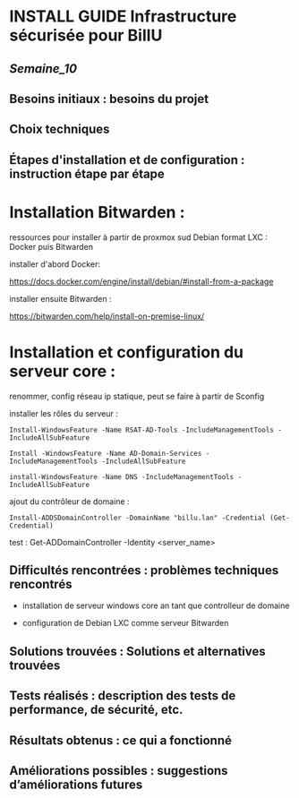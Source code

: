 
# **INSTALL GUIDE Infrastructure sécurisée pour BillU**
## _Semaine_10_


## **Besoins initiaux : besoins du projet**



## **Choix techniques**



## **Étapes d'installation et de configuration : instruction étape par étape**

# Installation Bitwarden :
ressources pour installer à partir de proxmox sud Debian format LXC : Docker puis Bitwarden

installer d'abord Docker:

https://docs.docker.com/engine/install/debian/#install-from-a-package

installer ensuite Bitwarden :

https://bitwarden.com/help/install-on-premise-linux/

# Installation et configuration du serveur core :

renommer, config réseau ip statique, peut se faire à partir de Sconfig

installer les rôles du serveur :


```batch
Install-WindowsFeature -Name RSAT-AD-Tools -IncludeManagementTools -IncludeAllSubFeature

Install -WindowsFeature -Name AD-Domain-Services -IncludeManagementTools -IncludeAllSubFeature

install-WindowsFeature -Name DNS -IncludeManagementTools -IncludeAllSubFeature
```
ajout du contrôleur de domaine :

```batch
Install-ADDSDomainController -DomainName "billu.lan" -Credential (Get-Credential)
```

test :
Get-ADDomainController -Identity <server_name>
 
## **Difficultés rencontrées : problèmes techniques rencontrés**

- installation de serveur windows core an tant que controlleur de domaine
  
- configuration de Debian LXC comme serveur Bitwarden

## **Solutions trouvées : Solutions et alternatives trouvées**



## **Tests réalisés : description des tests de performance, de sécurité, etc.**


## **Résultats obtenus : ce qui a fonctionné**


## **Améliorations possibles : suggestions d’améliorations futures**

